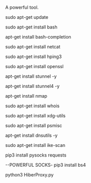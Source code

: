 A powerful tool.


sudo apt-get update

sudo apt-get install bash

apt-get install bash-completion

sudo apt-get install netcat

sudo apt-get install hping3

sudo apt-get install openssl

apt-get install stunnel -y

apt-get install stunnel4 -y

apt-get install nmap

sudo apt-get install whois

sudo apt-get install xdg-utils

sudo apt-get install psmisc

apt-get install dnsutils -y

sudo apt-get install ike-scan

pip3 install pysocks requests

--POWERFUL SOCKS-
pip3 install bs4

python3 HiberProxy.py
 
 
